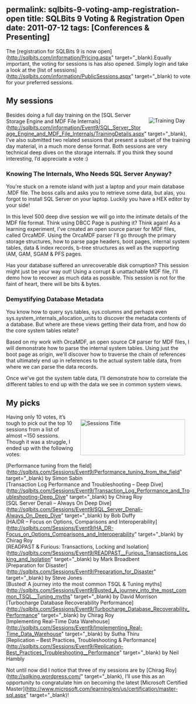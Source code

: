 permalink: sqlbits-9-voting-amp-registration-open
title: SQLBits 9 Voting & Registration Open
date: 2011-07-12
tags: [Conferences & Presenting]
---
The [registration for SQLBits 9 is now open](http://sqlbits.com/information/Pricing.aspx" target="_blank).Equally important, the voting for sessions is has also opened. Simply login and take a look at the [list of sessions](http://sqlbits.com/information/PublicSessions.aspx" target="_blank) to vote for your preferred sessions.

<!-- more -->

## My sessions

<img style="margin: 15px; display: inline; float: right;" alt="Training Day" src="http://sqlbits.com/images/SQLBits/SQLBitsTrainingDay.png" align="right" />Besides doing a full day training on the [SQL Server Storage Engine and MDF File Internals](http://sqlbits.com/information/Event9/SQL_Server_Storage_Engine_and_MDF_File_Internals/TrainingDetails.aspx" target="_blank), I’ve also submitted two related sessions that present a subset of the training day material, in a much more dense format. Both sessions are very technical deep dives on the storage internals. If you think they sound interesting, I’d appreciate a vote :)

### Knowing The Internals, Who Needs SQL Server Anyway?

You're stuck on a remote island with just a laptop and your main database .MDF file. The boss calls and asks you to retrieve some data, but alas, you forgot to install SQL Server on your laptop. Luckily you have a HEX editor by your side!

In this level 500 deep dive session we will go into the intimate details of the MDF file format. Think using DBCC Page is pushing it? Think again! As a learning experiment, I've created an open source parser for MDF files, called OrcaMDF. Using the OrcaMDF parser I'll go through the primary storage structures, how to parse page headers, boot pages, internal system tables, data & index records, b-tree structures as well as the supporting IAM, GAM, SGAM & PFS pages.

Has your database suffered an unrecoverable disk corruption? This session might just be your way out! Using a corrupt & unattachable MDF file, I'll demo how to recover as much data as possible. This session is not for the faint of heart, there will be bits & bytes.

### Demystifying Database Metadata

You know how to query sys.tables, sys.columns and perhaps even sys.system_internals_allocation_units to discover the metadata contents of a database. But where are these views getting their data from, and how do the core system tables relate?

Based on my work with OrcaMDF, an open source C# parser for MDF files, I will demonstrate how to parse the internal system tables. Using just the boot page as origin, we'll discover how to traverse the chain of references that ultimately end up in references to the actual system table data, from where we can parse the data records.

Once we’ve got the system table data, I’ll demonstrate how to correlate the different tables to end up with the data we see in common system views.

## My picks

<img style="margin: 15px; display: inline; float: right;" alt="Sessions Title" src="http://sqlbits.com/images/headings/Sessions.png" width="286" height="98" align="right" />Having only 10 votes, it’s tough to pick out the top 10 sessions from a list of almost ~150 sessions. Though it was a struggle, I ended up with the following votes:

[Performance tuning from the field](http://sqlbits.com/Sessions/Event9/Performance_tuning_from_the_field" target="_blank) by Simon Sabin  
[Transaction Log Performance and Troubleshooting – Deep Dive](http://sqlbits.com/Sessions/Event9/Transaction_Log_Performance_and_Troubleshooting-Deep_Dive" target="_blank) by Chirag Roy  
[SQL Server Denali – Always On Deep Dive](http://sqlbits.com/Sessions/Event9/SQL_Server_Denali-Always_On_Deep_Dive" target="_blank) by Bob Duffy  
[HA/DR – Focus on Options, Comparisons and Interoperability](http://sqlbits.com/Sessions/Event9/HA_DR-Focus_on_Options_Comparisons_and_Interoperability" target="_blank) by Chirag Roy  
[READPAST & Furious: Transactions, Locking and Isolation](http://sqlbits.com/Sessions/Event9/READPAST__Furious_Transactions_Locking_and_Isolation" target="_blank) by Mark Broadbent  
[Preparation for Disaster](http://sqlbits.com/Sessions/Event9/Preparation_for_Disaster" target="_blank) by Steve Jones  
[Busted! A journey into the most common TSQL & Tuning myths](http://sqlbits.com/Sessions/Event9/Busted_A_journey_into_the_most_common_TSQL__Tuning_myths" target="_blank) by David Morrison  
[Turbocharge Database Recoverability Performance](http://sqlbits.com/Sessions/Event9/Turbocharge_Database_Recoverability_Performance" target="_blank) by Chirag Roy  
[Implementing Real-Time Data Warehouse](http://sqlbits.com/Sessions/Event9/Implementing_Real-Time_Data_Warehouse" target="_blank) by Sutha Thiru  
[Replication – Best Practices, Troubleshooting & Performance](http://sqlbits.com/Sessions/Event9/Replication-Best_Practices_Troubleshooting__Performance" target="_blank) by Neil Hambly  

Not until now did I notice that three of my sessions are by [Chirag Roy](http://sqlking.wordpress.com/" target="_blank), I’ll use this as an opportunity to congratulate him on becoming the latest [Microsoft Certified Master](http://www.microsoft.com/learning/en/us/certification/master-sql.aspx" target="_blank)!
